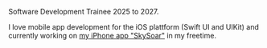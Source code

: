 Software Development Trainee 2025 to 2027.

I love mobile app development for the iOS plattform (Swift UI and UIKit) and currently working on [my iPhone app "SkySoar"](https://github.com/jonasclick/Trainingsbarometer) in my freetime.


<!---
jonasclick/jonasclick is a ✨ special ✨ repository because its `README.md` (this file) appears on your GitHub profile.
You can click the Preview link to take a look at your changes.
--->
